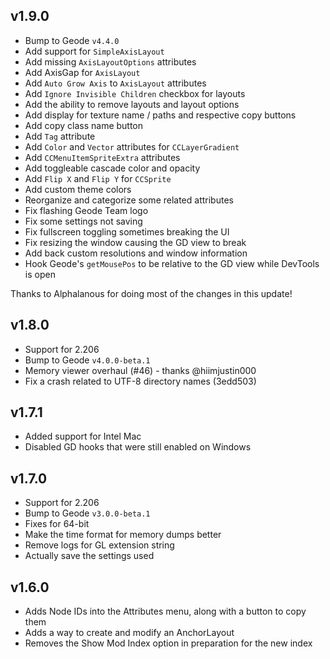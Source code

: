 ## v1.9.0
* Bump to Geode `v4.4.0`
* Add support for `SimpleAxisLayout`
* Add missing `AxisLayoutOptions` attributes
* Add AxisGap for `AxisLayout`
* Add `Auto Grow Axis` to `AxisLayout` attributes
* Add `Ignore Invisible Children` checkbox for layouts
* Add the ability to remove layouts and layout options
* Add display for texture name / paths and respective copy buttons
* Add copy class name button
* Add `Tag` attribute
* Add `Color` and `Vector` attributes for `CCLayerGradient`
* Add `CCMenuItemSpriteExtra` attributes
* Add toggleable cascade color and opacity
* Add `Flip X` and `Flip Y` for `CCSprite`
* Add custom theme colors
* Reorganize and categorize some related attributes
* Fix flashing Geode Team logo
* Fix some settings not saving
* Fix fullscreen toggling sometimes breaking the UI
* Fix resizing the window causing the GD view to break
* Add back custom resolutions and window information
* Hook Geode's `getMousePos` to be relative to the GD view while DevTools is open

Thanks to <cj>Alphalanous</c> for doing <co>most of the changes in this update!</c>

## v1.8.0
* Support for 2.206
* Bump to Geode `v4.0.0-beta.1`
* Memory viewer overhaul (#46) - thanks @hiimjustin000
* Fix a crash related to UTF-8 directory names (3edd503)

## v1.7.1
* Added support for Intel Mac
* Disabled GD hooks that were still enabled on Windows

## v1.7.0

* Support for 2.206
* Bump to Geode `v3.0.0-beta.1`
* Fixes for 64-bit
* Make the time format for memory dumps better
* Remove logs for GL extension string
* Actually save the settings used

## v1.6.0

* Adds Node IDs into the Attributes menu, along with a button to copy them
* Adds a way to create and modify an AnchorLayout
* Removes the Show Mod Index option in preparation for the new index